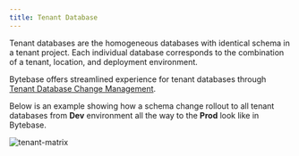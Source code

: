 ```yaml
---
title: Tenant Database
---
```


Tenant databases are the homogeneous databases with identical schema in a tenant project. Each individual database corresponds to the combination of a tenant, location, and deployment environment.

Bytebase offers streamlined experience for tenant databases through [Tenant Database Change Management](/docs/batch-change/multi-tenant-change).

Below is an example showing how a schema change rollout to all tenant databases from **Dev** environment all the way to the **Prod** look like in Bytebase.

![tenant-matrix](/docs/tenant-matrix.png)
